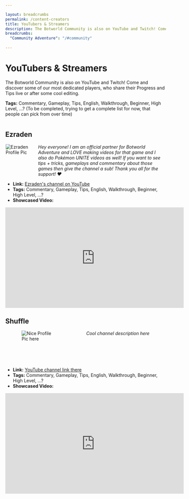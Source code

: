 ```yaml
---

layout: breadcrumbs
permalink: /content-creators
title: YouTubers & Streamers
description: The Botworld Community is also on YouTube and Twitch! Come and discover some of our most dedicated players, who share their Progress and Tips live or after some cool editing.
breadcrumbs:
  "Community Adventure": "/#community"
  
---
```


# YouTubers & Streamers

The Botworld Community is also on YouTube and Twitch! Come and discover some of our most dedicated players, who share their Progress and Tips live or after some cool editing.

**Tags:** Commentary, Gameplay, Tips, English, Walkthrough, Beginner, High Level, ...? (To be completed, trying to get a complete list for now, that people can pick from over time)

<div class="shuffle-container">

<div class="content-creator">
<div markdown="1">

## Ezraden 

![Ezraden Profile Pic](https://yt3.ggpht.com/KS77N1Vyiu5V2BJYemqxcD_up5IuhbRj-A30qub4Dl6MDkmgQvDlMGid3iP-ujPqP4-mBf7xnQ=s176-c-k-c0x00ffffff-no-rj)

*Hey everyone! I am an official partner for Botworld Adventure and LOVE making videos for that game and I also do Pokémon UNITE videos as well! If you want to see tips + tricks, gameplays and commentary about those games then give the channel a sub! Thank you all for the support! ❤️*


- **Link:** [Ezraden's channel on YouTube](https://www.youtube.com/channel/UCZCFOil-St2U3qbuukGQKBw)
- **Tags:** Commentary, Gameplay, Tips, English, Walkthrough, Beginner, High Level, ...? 
- **Showcased Video:** 

</div>
<iframe width="560" height="315" src="https://www.youtube.com/embed/nuIZe3Q7zcw" title="YouTube video player" frameborder="0" allow="accelerometer; autoplay; clipboard-write; encrypted-media; gyroscope; picture-in-picture" allowfullscreen></iframe>

</div>

<div class="content-creator">
<div markdown="1">

## Shuffle

![Nice Profile Pic here](/contribute#tbw)

*Cool channel description here*


- **Link:** [YouTube channel link there](/contribute#tbw)
- **Tags:** Commentary, Gameplay, Tips, English, Walkthrough, Beginner, High Level, ...?
- **Showcased Video:** 

</div>
<iframe width="560" height="315" src="https://www.youtube.com/embed/nuIZe3Q7zcw" title="YouTube video player" frameborder="0" allow="accelerometer; autoplay; clipboard-write; encrypted-media; gyroscope; picture-in-picture" allowfullscreen></iframe>

</div>

</div>

<script>
var shuffleContainer = document.querySelector('.shuffle-container');
for (var i = shuffleContainer.children.length; i >= 0; i--) {
    shuffleContainer.appendChild(shuffleContainer.children[Math.random() * i | 0]);
}
</script>

<style>
.content-creator > div {
    flex-wrap: wrap;
    display: flex;
    /* flex-direction: column; */
}
.content-creator > div p {
    margin: 0 auto;
    background: none;
}
.content-creator > div h2+p {
    width: 100px;
    height: 100px;
}
.content-creator > div h2 {
    width: 100%;
}
.content-creator > div h2+p+p {
    max-width: 400px;
}
</style>
